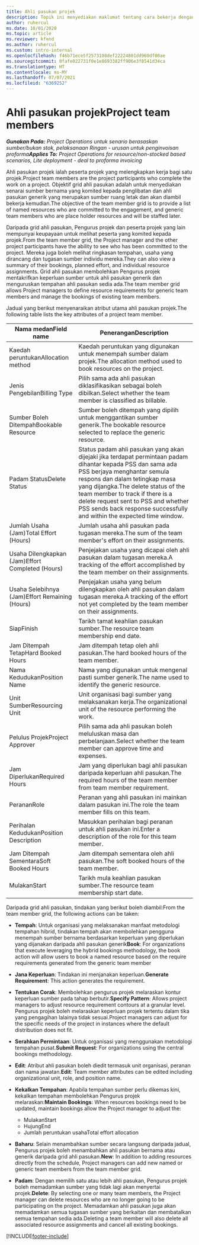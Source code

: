 ```yaml
---
title: Ahli pasukan projek
description: Topik ini menyediakan maklumat tentang cara bekerja dengan maklumat, atribut dan penjadualan ahli pasukan projek.
author: ruhercul
ms.date: 10/01/2020
ms.topic: article
ms.reviewer: kfend
ms.author: ruhercul
ms.custom: intro-internal
ms.openlocfilehash: f46b71ece5f2573108def22224801dd960df00ae
ms.sourcegitcommit: 0fafe022731f0e1e8693382ff906e3f8541d34ca
ms.translationtype: HT
ms.contentlocale: ms-MY
ms.lasthandoff: 07/07/2021
ms.locfileid: "6369252"
---
```

# <a name="project-team-members"></a><span data-ttu-id="c09cb-103">Ahli pasukan projek</span><span class="sxs-lookup"><span data-stu-id="c09cb-103">Project team members</span></span>

<span data-ttu-id="c09cb-104">_**Gunakan Pada:** Project Operations untuk senario berasaskan sumber/bukan stok, pelaksanaan Ringan - urusan untuk penginvoisan proforma_</span><span class="sxs-lookup"><span data-stu-id="c09cb-104">_**Applies To:** Project Operations for resource/non-stocked based scenarios, Lite deployment - deal to proforma invoicing_</span></span>

<span data-ttu-id="c09cb-105">Ahli pasukan projek ialah peserta projek yang melengkapkan kerja bagi satu projek.</span><span class="sxs-lookup"><span data-stu-id="c09cb-105">Project team members are the project participants who complete the work on a project.</span></span> <span data-ttu-id="c09cb-106">Objektif grid ahli pasukan adalah untuk menyediakan senarai sumber bernama yang komited kepada penglibatan dan ahli pasukan generik yang merupakan sumber ruang letak dan akan diambil bekerja kemudian.</span><span class="sxs-lookup"><span data-stu-id="c09cb-106">The objective of the team member grid is to provide a list of named resources who are committed to the engagement, and generic team members who are place holder resources and will be staffed later.</span></span>

<span data-ttu-id="c09cb-107">Daripada grid ahli pasukan, Pengurus projek dan peserta projek yang lain mempunyai keupayaan untuk melihat peserta yang komited kepada projek.</span><span class="sxs-lookup"><span data-stu-id="c09cb-107">From the team member grid, the Project manager and the other project participants have the ability to see who has been committed to the project.</span></span> <span data-ttu-id="c09cb-108">Mereka juga boleh melihat ringkasan tempahan, usaha yang dirancang dan tugasan sumber individu mereka.</span><span class="sxs-lookup"><span data-stu-id="c09cb-108">They can also view a summary of their bookings, planned effort, and individual resource assignments.</span></span> <span data-ttu-id="c09cb-109">Grid ahli pasukan membolehkan Pengurus projek mentakrifkan keperluan sumber untuk ahli pasukan generik dan menguruskan tempahan ahli pasukan sedia ada.</span><span class="sxs-lookup"><span data-stu-id="c09cb-109">The team member grid allows Project managers to define resource requirements for generic team members and manage the bookings of existing team members.</span></span>

<span data-ttu-id="c09cb-110">Jadual yang berikut menyenaraikan atribut utama ahli pasukan projek.</span><span class="sxs-lookup"><span data-stu-id="c09cb-110">The following table lists the key attributes of a project team member.</span></span>

| <span data-ttu-id="c09cb-111">Nama medan</span><span class="sxs-lookup"><span data-stu-id="c09cb-111">Field name</span></span>          | <span data-ttu-id="c09cb-112">Penerangan</span><span class="sxs-lookup"><span data-stu-id="c09cb-112">Description</span></span>                                                                                                                                                                  |
|--------------------------|-----------------------------------------------------------------------------------------------------------------------------------------------------------------------------------|
| <span data-ttu-id="c09cb-113">Kaedah peruntukan</span><span class="sxs-lookup"><span data-stu-id="c09cb-113">Allocation method</span></span>        | <span data-ttu-id="c09cb-114">Kaedah peruntukan yang digunakan untuk menempah sumber dalam projek.</span><span class="sxs-lookup"><span data-stu-id="c09cb-114">The allocation method used to book resources on the project.</span></span>                                                                         |
| <span data-ttu-id="c09cb-115">Jenis Pengebilan</span><span class="sxs-lookup"><span data-stu-id="c09cb-115">Billing Type</span></span>             | <span data-ttu-id="c09cb-116">Pilih sama ada ahli pasukan diklasifikasikan sebagai boleh dibilkan.</span><span class="sxs-lookup"><span data-stu-id="c09cb-116">Select whether the team member is classified as billable.</span></span>                                                                                                                                       |
| <span data-ttu-id="c09cb-117">Sumber Boleh Ditempah</span><span class="sxs-lookup"><span data-stu-id="c09cb-117">Bookable Resource</span></span>        | <span data-ttu-id="c09cb-118">Sumber boleh ditempah yang dipilih untuk menggantikan sumber generik.</span><span class="sxs-lookup"><span data-stu-id="c09cb-118">The bookable resource selected to replace the generic resource.</span></span>                                                                                                                   |
| <span data-ttu-id="c09cb-119">Padam Status</span><span class="sxs-lookup"><span data-stu-id="c09cb-119">Delete Status</span></span>            | <span data-ttu-id="c09cb-120">Status padam ahli pasukan yang akan dijejaki jika terdapat permintaan padam dihantar kepada PSS dan sama ada PSS berjaya menghantar semula respons dan dalam tetingkap masa yang dijangka.</span><span class="sxs-lookup"><span data-stu-id="c09cb-120">The delete status of the team member to track if there is a delete request sent to PSS and whether PSS sends back response successfully and within the expected time window.</span></span> |
| <span data-ttu-id="c09cb-121">Jumlah Usaha (Jam)</span><span class="sxs-lookup"><span data-stu-id="c09cb-121">Total Effort (Hours)</span></span>     | <span data-ttu-id="c09cb-122">Jumlah usaha ahli pasukan pada tugasan mereka.</span><span class="sxs-lookup"><span data-stu-id="c09cb-122">The sum of the team member's effort on their assignments.</span></span>                                                                                                                         |
| <span data-ttu-id="c09cb-123">Usaha Dilengkapkan (Jam)</span><span class="sxs-lookup"><span data-stu-id="c09cb-123">Effort Completed (Hours)</span></span> | <span data-ttu-id="c09cb-124">Penjejakan usaha yang dicapai oleh ahli pasukan dalam tugasan mereka.</span><span class="sxs-lookup"><span data-stu-id="c09cb-124">A tracking of the effort accomplished by the team member on their assignments.</span></span>                                                                                           |
| <span data-ttu-id="c09cb-125">Usaha Selebihnya (Jam)</span><span class="sxs-lookup"><span data-stu-id="c09cb-125">Effort Remaining (Hours)</span></span> | <span data-ttu-id="c09cb-126">Penjejakan usaha yang belum dilengkapkan oleh ahli pasukan dalam tugasan mereka.</span><span class="sxs-lookup"><span data-stu-id="c09cb-126">A tracking of the effort not yet completed by the team member on their assignments.</span></span>                                                                                    |
| <span data-ttu-id="c09cb-127">Siap</span><span class="sxs-lookup"><span data-stu-id="c09cb-127">Finish</span></span>                   | <span data-ttu-id="c09cb-128">Tarikh tamat keahlian pasukan sumber.</span><span class="sxs-lookup"><span data-stu-id="c09cb-128">The resource team membership end date.</span></span>                                                                                                                                            |
| <span data-ttu-id="c09cb-129">Jam Ditempah Tetap</span><span class="sxs-lookup"><span data-stu-id="c09cb-129">Hard Booked Hours</span></span>        | <span data-ttu-id="c09cb-130">Jam ditempah tetap oleh ahli pasukan.</span><span class="sxs-lookup"><span data-stu-id="c09cb-130">The hard booked hours of the team member.</span></span>                                                                                                                                                                |
| <span data-ttu-id="c09cb-131">Nama Kedudukan</span><span class="sxs-lookup"><span data-stu-id="c09cb-131">Position Name</span></span>            | <span data-ttu-id="c09cb-132">Nama yang digunakan untuk mengenal pasti sumber generik.</span><span class="sxs-lookup"><span data-stu-id="c09cb-132">The name used to identify the generic resource.</span></span>                                                                                                                                   |
| <span data-ttu-id="c09cb-133">Unit Sumber</span><span class="sxs-lookup"><span data-stu-id="c09cb-133">Resourcing Unit</span></span>          | <span data-ttu-id="c09cb-134">Unit organisasi bagi sumber yang melaksanakan kerja.</span><span class="sxs-lookup"><span data-stu-id="c09cb-134">The organizational unit of the resource performing the work.</span></span>                                                                                                                      |
| <span data-ttu-id="c09cb-135">Pelulus Projek</span><span class="sxs-lookup"><span data-stu-id="c09cb-135">Project Approver</span></span>         | <span data-ttu-id="c09cb-136">Pilih sama ada ahli pasukan boleh meluluskan masa dan perbelanjaan.</span><span class="sxs-lookup"><span data-stu-id="c09cb-136">Select whether the team member can approve time and expenses.</span></span>                                                                                                                     |
| <span data-ttu-id="c09cb-137">Jam Diperlukan</span><span class="sxs-lookup"><span data-stu-id="c09cb-137">Required Hours</span></span>           | <span data-ttu-id="c09cb-138">Jam yang diperlukan bagi ahli pasukan daripada keperluan ahli pasukan.</span><span class="sxs-lookup"><span data-stu-id="c09cb-138">The required hours of the team member from team member requirement.</span></span>                                                                                                                       |
| <span data-ttu-id="c09cb-139">Peranan</span><span class="sxs-lookup"><span data-stu-id="c09cb-139">Role</span></span>                     | <span data-ttu-id="c09cb-140">Peranan yang ahli pasukan ini mainkan dalam pasukan ini.</span><span class="sxs-lookup"><span data-stu-id="c09cb-140">The role the team member fills on this team.</span></span>                                                                                                                                |
| <span data-ttu-id="c09cb-141">Perihalan Kedudukan</span><span class="sxs-lookup"><span data-stu-id="c09cb-141">Position Description</span></span>     | <span data-ttu-id="c09cb-142">Masukkan perihalan bagi peranan untuk ahli pasukan ini.</span><span class="sxs-lookup"><span data-stu-id="c09cb-142">Enter a description of the role for this team member.</span></span>                                                                                                                             |
| <span data-ttu-id="c09cb-143">Jam Ditempah Sementara</span><span class="sxs-lookup"><span data-stu-id="c09cb-143">Soft Booked Hours</span></span>        | <span data-ttu-id="c09cb-144">Jam ditempah sementara oleh ahli pasukan.</span><span class="sxs-lookup"><span data-stu-id="c09cb-144">The soft booked hours of the team member.</span></span>                                                                                                                                                                 |
| <span data-ttu-id="c09cb-145">Mulakan</span><span class="sxs-lookup"><span data-stu-id="c09cb-145">Start</span></span>                    | <span data-ttu-id="c09cb-146">Tarikh mula keahlian pasukan sumber.</span><span class="sxs-lookup"><span data-stu-id="c09cb-146">The resource team membership start date.</span></span>                                                                                                                                          |

<span data-ttu-id="c09cb-147">Daripada grid ahli pasukan, tindakan yang berikut boleh diambil:</span><span class="sxs-lookup"><span data-stu-id="c09cb-147">From the team member grid, the following actions can be taken:</span></span>

- <span data-ttu-id="c09cb-148">**Tempah**: Untuk organisasi yang melaksanakan manfaat metodologi tempahan hibrid, tindakan tempah akan membolehkan pengguna menempah sumber bernama berdasarkan keperluan yang diperlukan yang dijanakan daripada ahli pasukan generik</span><span class="sxs-lookup"><span data-stu-id="c09cb-148">**Book**: For organizations that execute leveraging the hybrid bookings methodology, the book action will allow users to book a named resource based on the require requirements generated from the generic team member</span></span>
- <span data-ttu-id="c09cb-149">**Jana Keperluan**: Tindakan ini menjanakan keperluan.</span><span class="sxs-lookup"><span data-stu-id="c09cb-149">**Generate Requirement**: This action generates the requirement.</span></span>
- <span data-ttu-id="c09cb-150">**Tentukan Corak**: Membolehkan pengurus projek melaraskan kontur keperluan sumber pada tahap berbutir.</span><span class="sxs-lookup"><span data-stu-id="c09cb-150">**Specify Pattern**: Allows project managers to adjust resource requirement contours at a granular level.</span></span> <span data-ttu-id="c09cb-151">Pengurus projek boleh melaraskan keperluan projek tertentu dalam tika yang pengagihan lalainya tidak sesuai.</span><span class="sxs-lookup"><span data-stu-id="c09cb-151">Project managers can adjust for the specific needs of the project in instances where the default distribution does not fit.</span></span>
- <span data-ttu-id="c09cb-152">**Serahkan Permintaan**: Untuk organisasi yang menggunakan metodologi tempahan pusat.</span><span class="sxs-lookup"><span data-stu-id="c09cb-152">**Submit Request**: For organizations using the central bookings methodology.</span></span>
- <span data-ttu-id="c09cb-153">**Edit**: Atribut ahli pasukan boleh diedit termasuk unit organisasi, peranan dan nama jawatan.</span><span class="sxs-lookup"><span data-stu-id="c09cb-153">**Edit**: Team member attributes can be edited including organizational unit, role, and position name.</span></span>
- <span data-ttu-id="c09cb-154">**Kekalkan Tempahan**: Apabila tempahan sumber perlu dikemas kini, kekalkan tempahan membolehkan Pengurus projek melaraskan:</span><span class="sxs-lookup"><span data-stu-id="c09cb-154">**Maintain Bookings**: When resources bookings need to be updated, maintain bookings allow the Project manager to adjust the:</span></span>

    - <span data-ttu-id="c09cb-155">Mulakan</span><span class="sxs-lookup"><span data-stu-id="c09cb-155">Start</span></span>
    - <span data-ttu-id="c09cb-156">Hujung</span><span class="sxs-lookup"><span data-stu-id="c09cb-156">End</span></span>
    - <span data-ttu-id="c09cb-157">Jumlah peruntukan usaha</span><span class="sxs-lookup"><span data-stu-id="c09cb-157">Total effort allocation</span></span>

- <span data-ttu-id="c09cb-158">**Baharu**: Selain menambahkan sumber secara langsung daripada jadual, Pengurus projek boleh menambahkan ahli pasukan bernama atau generik daripada grid ahli pasukan.</span><span class="sxs-lookup"><span data-stu-id="c09cb-158">**New**: In addition to adding resources directly from the schedule, Project managers can add new named or generic team members from the team member grid.</span></span>
- <span data-ttu-id="c09cb-159">**Padam**: Dengan memilih satu atau lebih ahli pasukan, Pengurus projek boleh memadamkan sumber yang tidak lagi akan menyertai projek.</span><span class="sxs-lookup"><span data-stu-id="c09cb-159">**Delete**: By selecting one or many team members, the Project manager can delete resources who are no longer going to be participating on the project.</span></span> <span data-ttu-id="c09cb-160">Memadamkan ahli pasukan juga akan memadamkan semua tugasan sumber yang berkaitan dan membatalkan semua tempahan sedia ada.</span><span class="sxs-lookup"><span data-stu-id="c09cb-160">Deleting a team member will also delete all associated resource assignments and  cancel all existing bookings.</span></span>


[!INCLUDE[footer-include](../includes/footer-banner.md)]